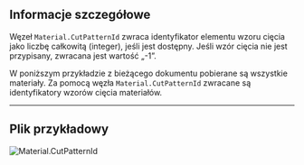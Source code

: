 ## Informacje szczegółowe
Węzeł `Material.CutPatternId` zwraca identyfikator elementu wzoru cięcia jako liczbę całkowitą (integer), jeśli jest dostępny. Jeśli wzór cięcia nie jest przypisany, zwracana jest wartość „-1”.

W poniższym przykładzie z bieżącego dokumentu pobierane są wszystkie materiały. Za pomocą węzła `Material.CutPatternId` zwracane są identyfikatory wzorów cięcia materiałów.

___
## Plik przykładowy

![Material.CutPatternId](./Revit.Elements.Material.CutPatternId_img.jpg)
